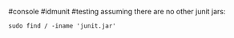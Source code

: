 #console  #idmunit #testing
assuming there are no other junit jars: 
```
sudo find / -iname 'junit.jar'
```
